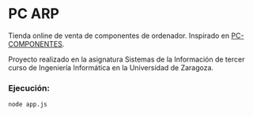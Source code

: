 # PC ARP

Tienda online de venta de componentes de ordenador. Inspirado en [PC-COMPONENTES](https://www.pccomponentes.com/).

Proyecto realizado en la asignatura Sistemas de la Información de tercer curso de Ingeniería Informática en la Universidad de Zaragoza. 
### Ejecución:
```
node app.js
```
